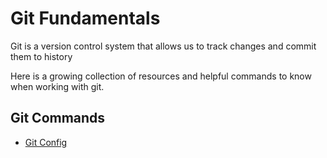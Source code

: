 # Git Fundamentals

Git is a version control system that allows us to track changes and commit them to history

Here is a growing collection of resources and helpful commands to know when working with git.

## Git Commands
- [Git Config](./commands/Config.md)